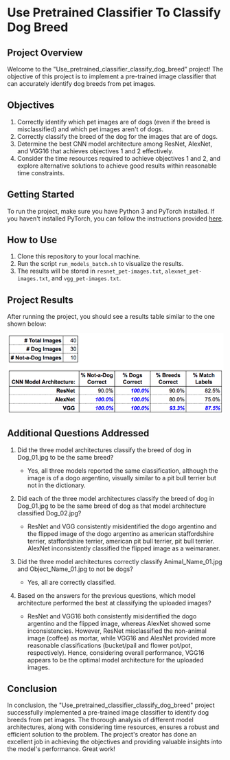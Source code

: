 # Use Pretrained Classifier To Classify Dog Breed

## Project Overview
Welcome to the "Use_pretrained_classifier_classify_dog_breed" project! The objective of this project is to implement a pre-trained image classifier that can accurately identify dog breeds from pet images.

## Objectives
1. Correctly identify which pet images are of dogs (even if the breed is misclassified) and which pet images aren't of dogs.
2. Correctly classify the breed of the dog for the images that are of dogs.
3. Determine the best CNN model architecture among ResNet, AlexNet, and VGG16 that achieves objectives 1 and 2 effectively.
4. Consider the time resources required to achieve objectives 1 and 2, and explore alternative solutions to achieve good results within reasonable time constraints.

## Getting Started
To run the project, make sure you have Python 3 and PyTorch installed. If you haven't installed PyTorch, you can follow the instructions provided [here](https://medium.com/analytics-vidhya/4-steps-to-install-anaconda-and-pytorch-onwindows-10-5c9cb0c80dfe).

## How to Use
1. Clone this repository to your local machine.
2. Run the script `run_models_batch.sh` to visualize the results.
3. The results will be stored in `resnet_pet-images.txt`, `alexnet_pet-images.txt`, and `vgg_pet-images.txt`.

## Project Results
After running the project, you should see a results table similar to the one shown below:

![Results Table](results.png)

## Additional Questions Addressed
1. Did the three model architectures classify the breed of dog in Dog_01.jpg to be the same breed?
   - Yes, all three models reported the same classification, although the image is of a dogo argentino, visually similar to a pit bull terrier but not in the dictionary.

2. Did each of the three model architectures classify the breed of dog in Dog_01.jpg to be the same breed of dog as that model architecture classified Dog_02.jpg?
   - ResNet and VGG consistently misidentified the dogo argentino and the flipped image of the dogo argentino as american staffordshire terrier, staffordshire terrier, american pit bull terrier, pit bull terrier. AlexNet inconsistently classified the flipped image as a weimaraner.

3. Did the three model architectures correctly classify Animal_Name_01.jpg and Object_Name_01.jpg to not be dogs?
   - Yes, all are correctly classified.

4. Based on the answers for the previous questions, which model architecture performed the best at classifying the uploaded images?
   - ResNet and VGG16 both consistently misidentified the dogo argentino and the flipped image, whereas AlexNet showed some inconsistencies. However, ResNet misclassified the non-animal image (coffee) as mortar, while VGG16 and AlexNet provided more reasonable classifications (bucket/pail and flower pot/pot, respectively). Hence, considering overall performance, VGG16 appears to be the optimal model architecture for the uploaded images.

## Conclusion
In conclusion, the "Use_pretrained_classifier_classify_dog_breed" project successfully implemented a pre-trained image classifier to identify dog breeds from pet images. The thorough analysis of different model architectures, along with considering time resources, ensures a robust and efficient solution to the problem. The project's creator has done an excellent job in achieving the objectives and providing valuable insights into the model's performance. Great work!
